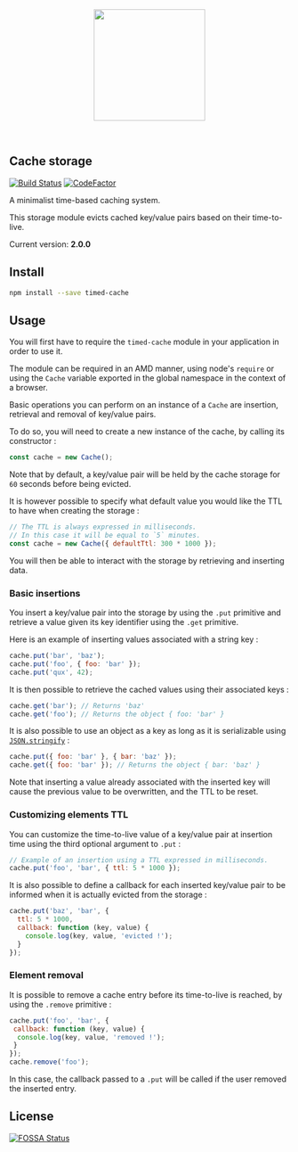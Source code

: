 <br /><p align="center">
 <img width="200" src="https://upload.wikimedia.org/wikipedia/commons/thumb/4/49/Applications-database.svg/240px-Applications-database.svg.png" />
</p><br />

## Cache storage

[![Build Status](https://app.travis-ci.com/HQarroum/timed-cache.svg?branch=master)](https://app.travis-ci.com/HQarroum/timed-cache)
[![CodeFactor](https://www.codefactor.io/repository/github/hqarroum/timed-cache/badge)](https://www.codefactor.io/repository/github/hqarroum/timed-cache)


A minimalist time-based caching system.

This storage module evicts cached key/value pairs based on their time-to-live.

Current version: **2.0.0**

## Install

```bash
npm install --save timed-cache
```

## Usage

You will first have to require the `timed-cache` module in your application in order to use it.

The module can be required in an AMD manner, using node's `require` or using the `Cache` variable exported in the global namespace in the context of a browser.

Basic operations you can perform on an instance of a `Cache` are insertion, retrieval and removal of key/value pairs.

To do so, you will need to create a new instance of the cache, by calling its constructor :

```javascript
const cache = new Cache();
```

Note that by default, a key/value pair will be held by the cache storage for `60` seconds before being evicted.

It is however possible to specify what default value you would like the TTL to have when creating the storage :

```javascript
// The TTL is always expressed in milliseconds.
// In this case it will be equal to `5` minutes.
const cache = new Cache({ defaultTtl: 300 * 1000 });
```

You will then be able to interact with the storage by retrieving and inserting data.

### Basic insertions

You insert a key/value pair into the storage by using the `.put` primitive and retrieve a value given its key identifier using the `.get` primitive.

Here is an example of inserting values associated with a string key :

```javascript
cache.put('bar', 'baz');
cache.put('foo', { foo: 'bar' });
cache.put('qux', 42);
```

It is then possible to retrieve the cached values using their associated keys :

```javascript
cache.get('bar'); // Returns 'baz'
cache.get('foo'); // Returns the object { foo: 'bar' }
```

It is also possible to use an object as a key as long as it is serializable using [`JSON.stringify`](https://developer.mozilla.org/fr/docs/Web/JavaScript/Reference/Objets_globaux/JSON/stringify) :

```javascript
cache.put({ foo: 'bar' }, { bar: 'baz' });
cache.get({ foo: 'bar' }); // Returns the object { bar: 'baz' }
```

Note that inserting a value already associated with the inserted key will cause the previous value to be overwritten, and the TTL to be reset.

### Customizing elements TTL

You can customize the time-to-live value of a key/value pair at insertion time using the third optional argument to `.put` :

```javascript
// Example of an insertion using a TTL expressed in milliseconds.
cache.put('foo', 'bar', { ttl: 5 * 1000 });
```

It is also possible to define a callback for each inserted key/value pair to be informed when it is actually evicted from the storage :

```javascript
cache.put('baz', 'bar', {
  ttl: 5 * 1000,
  callback: function (key, value) {
    console.log(key, value, 'evicted !');
  }
});
```

### Element removal

It is possible to remove a cache entry before its time-to-live is reached, by using the `.remove` primitive :

```javascript
cache.put('foo', 'bar', {
 callback: function (key, value) {
  console.log(key, value, 'removed !');
 }
});
cache.remove('foo');
```

In this case, the callback passed to a `.put` will be called if the user removed the inserted entry.

## License
[![FOSSA Status](https://app.fossa.io/api/projects/git%2Bgithub.com%2FHQarroum%2Ftimed-cache.svg?type=large)](https://app.fossa.io/projects/git%2Bgithub.com%2FHQarroum%2Ftimed-cache?ref=badge_large)